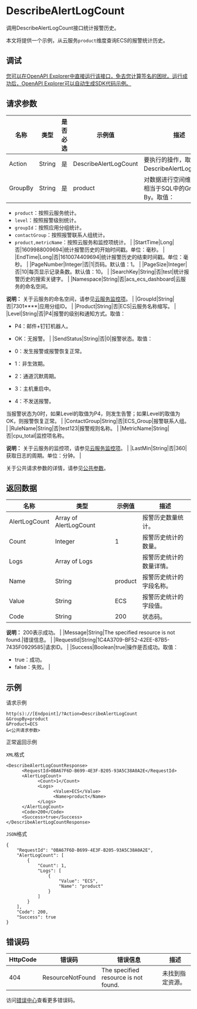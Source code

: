 # DescribeAlertLogCount

调用DescribeAlertLogCount接口统计报警历史。

本文将提供一个示例，从云服务`product`维度查询ECS的报警统计历史。

## 调试

[您可以在OpenAPI Explorer中直接运行该接口，免去您计算签名的困扰。运行成功后，OpenAPI Explorer可以自动生成SDK代码示例。](https://api.aliyun.com/#product=Cms&api=DescribeAlertLogCount&type=RPC&version=2019-01-01)

## 请求参数

|名称|类型|是否必选|示例值|描述|
|--|--|----|---|--|
|Action|String|是|DescribeAlertLogCount|要执行的操作，取值：DescribeAlertLogCount。 |
|GroupBy|String|是|product|对数据进行空间维度聚合，相当于SQL中的Group By。取值：

 -   `product`：按照云服务统计。
-   `level`：按照报警级别统计。
-   `groupId`：按照应用分组统计。
-   `contactGroup`：按照报警联系人组统计。
-   `product,metricName`：按照云服务和监控项统计。 |
|StartTime|Long|否|1609988009694|统计报警历史的开始时间戳。单位：毫秒。 |
|EndTime|Long|否|1610074409694|统计报警历史的结束时间戳。单位：毫秒。 |
|PageNumber|Integer|否|1|页码。默认值：1。 |
|PageSize|Integer|否|10|每页显示记录条数。默认值：10。 |
|SearchKey|String|否|test|统计报警历史的搜索关键字。 |
|Namespace|String|否|acs\_ecs\_dashboard|云服务的命名空间。

 **说明：** 关于云服务的命名空间，请参见[云服务监控项](~~163515~~)。 |
|GroupId|String|否|7301\*\*\*\*|应用分组ID。 |
|Product|String|否|ECS|云服务名称缩写。 |
|Level|String|否|P4|报警的级别和通知方式。取值：

 -   P4：邮件+钉钉机器人。
-   OK：无报警。 |
|SendStatus|String|否|0|报警状态。取值：

 -   0：发生报警或报警恢复正常。
-   1：非生效期。
-   2：通道沉默周期。
-   3：主机重启中。
-   4：不发送报警。

 当报警状态为0时，如果Level的取值为P4，则发生告警；如果Level的取值为OK，则报警恢复正常。 |
|ContactGroup|String|否|ECS\_Group|报警联系人组。 |
|RuleName|String|否|test123|报警规则名称。 |
|MetricName|String|否|cpu\_total|监控项名称。

 **说明：** 关于云服务的监控项，请参见[云服务监控项](~~163515~~)。 |
|LastMin|String|否|360|获取日志的周期。单位：分钟。 |

关于公共请求参数的详情，请参见[公共参数](~~199331~~)。

## 返回数据

|名称|类型|示例值|描述|
|--|--|---|--|
|AlertLogCount|Array of AlertLogCount| |报警历史数量统计。 |
|Count|Integer|1|报警历史统计的数量。 |
|Logs|Array of Logs| |报警历史统计的数量详情。 |
|Name|String|product|报警历史统计的字段名称。 |
|Value|String|ECS|报警历史统计的字段值。 |
|Code|String|200|状态码。

 **说明：** 200表示成功。 |
|Message|String|The specified resource is not found.|错误信息。 |
|RequestId|String|1C4A3709-BF52-42EE-87B5-7435F0929585|请求ID。 |
|Success|Boolean|true|操作是否成功。取值：

 -   true：成功。
-   false：失败。 |

## 示例

请求示例

```
http(s)://[Endpoint]/?Action=DescribeAlertLogCount
&GroupBy=product
&Product=ECS
&<公共请求参数>
```

正常返回示例

`XML`格式

```
<DescribeAlertLogCountResponse>
	  <RequestId>0BA67F6D-B699-4E3F-B205-93A5C38A0A2E</RequestId>
	  <AlertLogCount>
		    <Count>1</Count>
		    <Logs>
			      <Value>ECS</Value>
			      <Name>product</Name>
		    </Logs>
	  </AlertLogCount>
	  <Code>200</Code>
	  <Success>true</Success>
</DescribeAlertLogCountResponse>
```

`JSON`格式

```
{
	"RequestId": "0BA67F6D-B699-4E3F-B205-93A5C38A0A2E",
	"AlertLogCount": [
		{
			"Count": 1,
			"Logs": [
				{
					"Value": "ECS",
					"Name": "product"
				}
			]
		}
	],
	"Code": 200,
	"Success": true
}
```

## 错误码

|HttpCode|错误码|错误信息|描述|
|--------|---|----|--|
|404|ResourceNotFound|The specified resource is not found.|未找到指定资源。|

访问[错误中心](https://error-center.alibabacloud.com/status/product/Cms)查看更多错误码。

